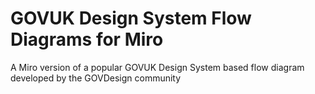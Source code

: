 # GOVUK Design System Flow Diagrams for Miro
A Miro version of a popular GOVUK Design System based flow diagram developed by the GOVDesign community
